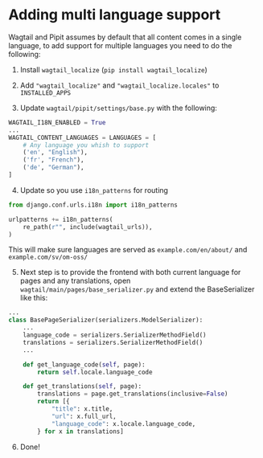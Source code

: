 # Adding multi language support

Wagtail and Pipit assumes by default that all content comes in a single language, to add support for multiple languages you need to do the following:

1. Install `wagtail_localize` (`pip install wagtail_localize`)

2. Add `"wagtail_localize"` and `"wagtail_localize.locales"` to `INSTALLED_APPS`

3. Update `wagtail/pipit/settings/base.py` with the following:

```python
WAGTAIL_I18N_ENABLED = True
...
WAGTAIL_CONTENT_LANGUAGES = LANGUAGES = [
    # Any language you whish to support
    ('en', "English"),
    ('fr', "French"),
    ('de', "German"),
]
```

4. Update so you use `i18n_patterns` for routing

```python
from django.conf.urls.i18n import i18n_patterns

urlpatterns += i18n_patterns(
    re_path(r"", include(wagtail_urls)),
)
```

This will make sure languages are served as `example.com/en/about/` and `example.com/sv/om-oss/`

5. Next step is to provide the frontend with both current language for pages and any translations, open `wagtail/main/pages/base_serializer.py` and extend the BaseSerializer like this:

```python
...
class BasePageSerializer(serializers.ModelSerializer):
    ...
    language_code = serializers.SerializerMethodField()
    translations = serializers.SerializerMethodField()
    ...

    def get_language_code(self, page):
        return self.locale.language_code

    def get_translations(self, page):
        translations = page.get_translations(inclusive=False)
        return [{
            "title": x.title,
            "url": x.full_url,
            "language_code": x.locale.language_code,
        } for x in translations]
```

6. Done!
